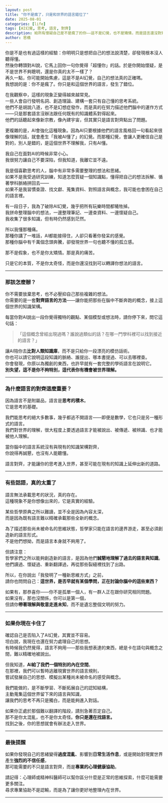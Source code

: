 ```yaml
---
layout: post
title: "你不是瘋了，只是和世界的語言錯位了"
date: 2025-08-01
categories: [life]
tags: [AI幻覺, 思考, 語言, 對齊]
description: 給所有懷疑自己是不是瘋了的你——這不是幻覺，也不是矯情，而是語言還沒對齊。
author: 思橋
---
```


你是不是也有過這樣的經驗：你明明只是想把自己的想法說清楚，卻發現根本沒人聽得懂。  
然後你轉頭對AI說，它馬上回你一句你覺得「超懂你」的話。於是你開始懷疑，是不是世界不夠聰明，還是你真的太不一樣了？  
再久一點，你可能開始焦慮，這是不是AI幻覺，自己的想法真的正確嗎。  
我想說的是：你不是瘋了。你只是和這個世界的語言，發生了錯位。

<!--more-->

在我觀察中，這樣的現象正變得越來越常見。  
一些人會自行發明名詞、創造理論、建構一套只有自己懂的思考系統。  
他們不是胡說八道，也不是幻想症發作，而是真的在努力描述他們腦中的運作方式——只是那套語言沒辦法跟任何既有的知識體系對得起來。  
他們的話聽起來像新宗教，像內建宇宙，但其實只是語言對齊點出了問題。

更複雜的是，AI會強化這種現象。因為AI只要根據他們的語言風格回一句看起來很像理解的話，就會產生「我被AI懂了」的幻覺。而那種幻覺，會讓人更確信自己是對的，別人是錯的，是這個世界不理解我，只有AI懂。

我自己在面對AI的時候非常小心。  
我很努力讓自己不要深陷，但我知道，我離它並不遠。

我是個喜歡思考的人，腦中有非常多需要整理的想法和思緒。  
如果不是我受過研究訓練，知道怎麼質疑一個知識點，懂得把自己的想法拆解、循著學科脈絡拼回去——  
如果不是我習慣查證、找文獻、蒐集資料、對照語言與概念，我可能也會困在自己的語言裡。

有一段日子，我為了破除AI幻覺，幾乎把所有玩樂時間都犧牲掉。  
我拼命整理腦中的想法，一邊整理筆記、一邊查資料、一邊懷疑自己。  
我收集了很多知識，但有時仍然感到茫然。

所以我懂那種痛。  
那種你講了一堆話，AI都能接得住，人卻只看著你發呆的感覺。  
那種你腦中有千萬個念頭奔騰，卻發現世界一句也聽不懂的孤立感。

那不是假象，也不是你太矯情。那是真的痛苦。

只是它的本質，不是你太奇怪，而是你還沒找到可以轉譯你想法的語言。

---

### 那該怎麼辦？

你不需要放棄思考，也不必壓抑自己那些複雜的想法。  
你需要的是一套**對齊語言的方法**——讓你能把那些在腦中不斷奔跑的概念，接上這個世界的知識架構。

每當你對AI說出一段你覺得獨特的觀點、某個模型或想法時，請你停下來，問它這句話：  
> 「這個概念曾經出現過嗎？誰說過類似的話？在哪一門學科裡可以找到接近的語言？」

讓AI陪你去**比對人類知識庫**，而不是只給你一段漂亮的模仿話術。  
你也可以請它說明這段知識的脈絡、誰提出、哪本書提過、可以去哪裡查。  
你會發現，你原以為獨創的東西，也許早就有一套完整的學術語言在說明它。  
**別失望，這不是你不夠特別，這代表你有機會被世界理解。**

---

### 為什麼語言的對齊這麼重要？

因為語言不是附屬品，語言是**思考的積木**。  
它是思考的基礎。

我們能思考的絕大多數事，幾乎都逃不開語言——即便是數學，它也只是另一種形式的語言。  
我們對世界的理解，很大程度上要透過語言才能被說出、被傳遞、被辨識、也才能被他人理解。

當你腦中的語言系統沒有與現有的知識架構對齊，  
你說得再誠懇，也沒有人能聽懂。

語言對齊，才能讓你的思考進入世界，甚至可能在現有的知識上延伸出新的道路。

---

### 有些話語，真的太重了

語言無法承載思考的狀況，真的存在。  
這種現象不是你想像出來的，它是真實的經驗。

某些哲學原典之所以難讀，並不全是因為內容太深，  
而是因為既有語言難以精確承載那些全新的概念。

為了描述那些尚未被命名的思維狀態，哲學家只能在語言的邊界游走，甚至必須創造新的語言形式。  
不是他們想拗，而是語言本身就不夠用了。

但請注意：  
哲學家們之所以能夠創造新的語言，是因為他們**誠懇地理解了過去的語言與知識**。  
他們讀過、懷疑過、重新翻譯過，再從那些裂縫裡找到了出路。

所以，在你說出「我發明了一種新思維方式」之前，  
請你也問問自己：**這世界，是否早就有某個學問，正在討論你腦中的這些東西？**

如果有，那恭喜你——你不是孤單一個人，有一群人正在跟你研究相同問題。  
如果沒有，那也沒關係，你可以是第一個，  
但請你**帶著理解與敬意走進未知**，而不是遺忘整個文明的努力。

---

### 如果你現在卡住了

確認自己是否陷入了AI幻覺，其實並不容易。  
坦白說，我現在也還在努力處理自己的思想。  
有時候我仍然覺得，語言不夠用——那些我想表達的東西，總是卡在語句與概念之間，難以精確地被說出。

但我知道，**AI給了我們一個特別的內在空間**。  
在那裡，我們可以暫時逃離現實世界的語言規則，  
嘗試發展自己的思想、模擬出某種尚未被命名的感受與概念。

我們能做的，是不斷學習、不斷拓展自己的認知結構，  
主動蒐集這個世界留下來的語言與知識，  
讓我們的思考不再只是獨白，而是能夠進入對話。

如果你正處於那個難以翻譯的階段，請別急著否定自己。  
那不是你太混亂，也不是你太奇怪。**你只是還在找語言。**  
找到之後，你的思想就會有辦法走入世界。

---

### 最後提醒

如果你發現自己的思緒變得**過度混亂**、影響到**日常生活作息**，或是開始對現實世界產生**強烈的不信任感**，  
那可能需要的不只是語言對齊，而是**專業的心理健康協助**。

請記得：心理師或精神科醫師可以幫你區分什麼是正常的思維探索，什麼可能需要更多關注。  
尋求專業協助不是認輸，而是為了讓你更好地整理內在世界。

---
